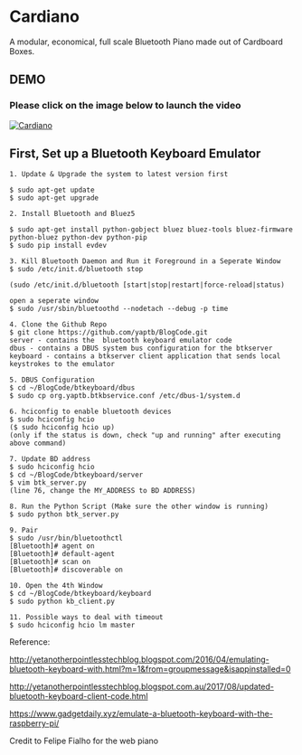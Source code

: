 # Cardiano
A modular, economical, full scale Bluetooth Piano made out of Cardboard Boxes. 

## DEMO
### Please click on the image below to launch the video
[![Cardiano](https://img.youtube.com/vi/PWZmeqmuyn4/0.jpg)](https://www.youtube.com/watch?v=PWZmeqmuyn4 "Spring18 - UCLA CSM117 - Virtuoso")

## First, Set up a Bluetooth Keyboard Emulator

```
1. Update & Upgrade the system to latest version first

$ sudo apt-get update
$ sudo apt-get upgrade
```
```
2. Install Bluetooth and Bluez5

$ sudo apt-get install python-gobject bluez bluez-tools bluez-firmware python-bluez python-dev python-pip
$ sudo pip install evdev 
```

```
3. Kill Bluetooth Daemon and Run it Foreground in a Seperate Window
$ sudo /etc/init.d/bluetooth stop

(sudo /etc/init.d/bluetooth [start|stop|restart|force-reload|status)

open a seperate window
$ sudo /usr/sbin/bluetoothd --nodetach --debug -p time

```

```
4. Clone the Github Repo
$ git clone https://github.com/yaptb/BlogCode.git
server - contains the  bluetooth keyboard emulator code
dbus - contains a DBUS system bus configuration for the btkserver
keyboard - contains a btkserver client application that sends local keystrokes to the emulator
```

```
5. DBUS Configuration
$ cd ~/BlogCode/btkeyboard/dbus
$ sudo cp org.yaptb.btkbservice.conf /etc/dbus-1/system.d
```

```
6. hciconfig to enable bluetooth devices
$ sudo hciconfig hcio
($ sudo hciconfig hcio up)
(only if the status is down, check "up and running" after executing above command)
```
```
7. Update BD address
$ sudo hciconfig hcio
$ cd ~/BlogCode/btkeyboard/server
$ vim btk_server.py
(line 76, change the MY_ADDRESS to BD ADDRESS)
```
```
8. Run the Python Script (Make sure the other window is running)
$ sudo python btk_server.py
```
```
9. Pair
$ sudo /usr/bin/bluetoothctl
[Bluetooth]# agent on
[Bluetooth]# default-agent
[Bluetooth]# scan on
[Bluetooth]# discoverable on
```
```
10. Open the 4th Window
$ cd ~/BlogCode/btkeyboard/keyboard
$ sudo python kb_client.py
```

```
11. Possible ways to deal with timeout
$ sudo hciconfig hcio lm master
```
Reference:            
                     
http://yetanotherpointlesstechblog.blogspot.com/2016/04/emulating-bluetooth-keyboard-with.html?m=1&from=groupmessage&isappinstalled=0            
                     
http://yetanotherpointlesstechblog.blogspot.com.au/2017/08/updated-bluetooth-keyboard-client-code.html          
               
https://www.gadgetdaily.xyz/emulate-a-bluetooth-keyboard-with-the-raspberry-pi/

Credit to Felipe Fialho for the web piano
